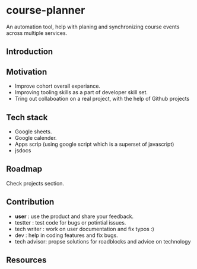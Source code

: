 # course-planner
An automation tool, help with planing and synchronizing course events across multiple services.

## Introduction

## Motivation
- Improve cohort overall experiance.
- Improving tooling skills as a part of developer skill set.
- Tring out collaboation on a real project, with the help of Github projects
## Tech stack
- Google sheets.
- Google calender.
- Apps scrip (using google script which is a superset of javascript)
- jsdocs
## Roadmap
Check projects section.
## Contribution
- **user** : use the product and share your feedback.
- testter : test code for bugs or potintial issues.
- tech writer : work on user documentation and fix typos :)
- dev : help in coding features and fix bugs.
- tech advisor: propse solutions for roadblocks and advice on technology
## Resources
